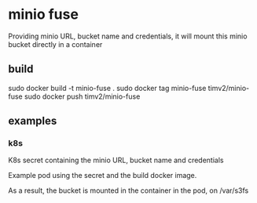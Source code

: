 # minio fuse

Providing minio URL, bucket name and credentials, it will mount this minio bucket directly in a container

## build

sudo docker build -t minio-fuse .
sudo docker tag minio-fuse timv2/minio-fuse
sudo docker push timv2/minio-fuse

## examples

### k8s

K8s secret containing the minio URL, bucket name and credentials

Example pod using the secret and the build docker image.

As a result, the bucket is mounted in the container in the pod, on /var/s3fs